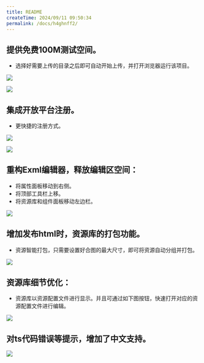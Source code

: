 ```yaml
---
title: README
createTime: 2024/09/11 09:50:34
permalink: /docs/h4ghnff2/
---
```


## 提供免费100M测试空间。
- 选择好需要上传的目录之后即可自动开始上传，并打开浏览器运行该项目。

![](57974a2a92d7b.png)

![](57974a2aa5ebc.png)

## 集成开放平台注册。
- 更快捷的注册方式。

![](57974a2ab1111.png)

![](57974a2ac0f64.png)


## 重构Exml编辑器，释放编辑区空间：
- 将属性面板移动到右侧。
- 将顶部工具栏上移。
- 将资源库和组件面板移动左边栏。

![](57974a2a5fa07.png)

## 增加发布html时，资源库的打包功能。
- 资源智能打包，只需要设置好合图的最大尺寸，即可将资源自动分组并打包。

![](57974a2a7593f.png)

## 资源库细节优化：
- 资源库以资源配置文件进行显示。并且可通过如下图按钮，快速打开对应的资源配置文件进行编辑。

![](57974a2a7ec13.png)

## 对ts代码错误等提示，增加了中文支持。

![](57974badb6729.png)


